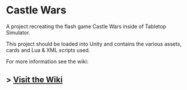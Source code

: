 # Castle Wars

A project recreating the flash game Castle Wars inside of Tabletop Simulator.

This project should be loaded into Unity and contains the various assets, cards and Lua & XML scripts used.

For more information see the wiki:

## > [Visit the Wiki](/wiki)